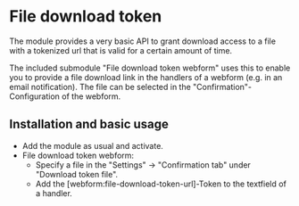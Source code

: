 # File download token

The module provides a very basic API to grant download access to a file with a tokenized url that is valid for a certain amount of time.

The included submodule "File download token webform" uses this to enable you to provide a file download link in the handlers of a webform (e.g. in an email notification). The file can be selected in the "Confirmation"-Configuration of the webform.

## Installation and basic usage

* Add the module as usual and activate.
* File download token webform:
  * Specify a file in the "Settings" -> "Confirmation tab" under "Download token file".
  * Add the [webform:file-download-token-url]-Token to the textfield of a handler.



